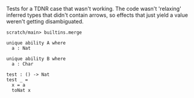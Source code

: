 Tests for a TDNR case that wasn't working. The code wasn't 'relaxing'
inferred types that didn't contain arrows, so effects that just yield
a value weren't getting disambiguated.

```ucm:hide
scratch/main> builtins.merge
```

```unison
unique ability A where
  a : Nat

unique ability B where
  a : Char

test : () -> Nat
test _ =
  x = a
  toNat x
```
